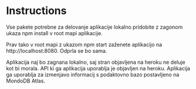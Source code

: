 
# Instructions
Vse pakete potrebne za delovanje aplikacije lokalno pridobite z zagonom ukaza npm install v root mapi aplikacije.

Prav tako v root mapi z ukazom npm start zaženete aplikacijo na http://localhost:8080.
Odprla se bo sama.

Aplikacija naj bo zagnana lokalno, saj stran objavljena na heroku ne deluje kot bi morala.
API ki ga aplikacija uporablja je objavljen na heroku. Aplikacija ga uporablja za izmenjavo informacij s podaktovno bazo postavljeno na MondoDB Atlas. 
